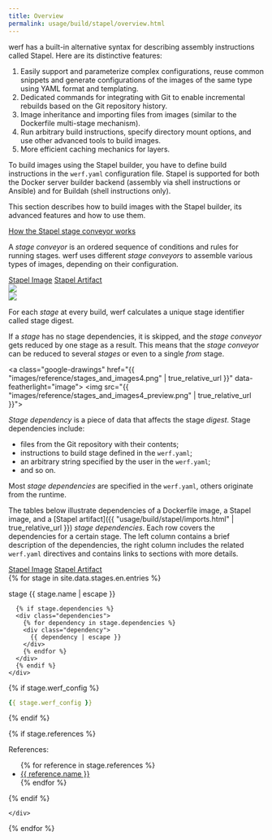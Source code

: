 ```yaml
---
title: Overview
permalink: usage/build/stapel/overview.html
---
```


werf has a built-in alternative syntax for describing assembly instructions called Stapel. Here are its distinctive features:

1. Easily support and parameterize complex configurations, reuse common snippets and generate configurations of the images of the same type using YAML format and templating.
2. Dedicated commands for integrating with Git to enable incremental rebuilds based on the Git repository history.
3. Image inheritance and importing files from images (similar to the Dockerfile multi-stage mechanism).
4. Run arbitrary build instructions, specify directory mount options, and use other advanced tools to build images.
5. More efficient caching mechanics for layers.

<!-- TODO(staged-dockerfile): delete point 5 as no longer relevant -->

To build images using the Stapel builder, you have to define build instructions in the `werf.yaml` configuration file. Stapel is supported for both the Docker server builder backend (assembly via shell instructions or Ansible) and for Buildah (shell instructions only).

This section describes how to build images with the Stapel builder, its advanced features and how to use them.

<div class="details">
<a href="javascript:void(0)" class="details__summary">How the Stapel stage conveyor works</a>
<div class="details__content" markdown="1">

A _stage conveyor_ is an ordered sequence of conditions and rules for running stages. werf uses different _stage conveyors_ to assemble various types of images, depending on their configuration.

<div class="tabs">
  <a href="javascript:void(0)" class="tabs__btn active" onclick="openTab(event, 'tabs__btn', 'tabs__content', 'stapel-image-tab')">Stapel Image</a>
  <a href="javascript:void(0)" class="tabs__btn" onclick="openTab(event, 'tabs__btn', 'tabs__content', 'stapel-artifact-tab')">Stapel Artifact</a>
</div>

<div id="stapel-image-tab" class="tabs__content">
<a class="google-drawings" href="{{ "images/reference/stages_and_images2.png" | true_relative_url }}" data-featherlight="image">
<img src="{{ "images/reference/stages_and_images2_preview.png" | true_relative_url }}">
</a>
</div>

<div id="stapel-artifact-tab" class="tabs__content">
<a class="google-drawings" href="{{ "images/reference/stages_and_images3.png" | true_relative_url }}" data-featherlight="image">
<img src="{{ "images/reference/stages_and_images3_preview.png" | true_relative_url }}">
</a>
</div>

For each _stage_ at every build, werf calculates a unique stage identifier called stage digest.

If a _stage_ has no stage dependencies, it is skipped, and the _stage conveyor_ gets reduced by one stage as a result. This means that the _stage conveyor_ can be reduced to several _stages_ or even to a single _from_ stage.

<a class="google-drawings" href="{{ "images/reference/stages_and_images4.png" | true_relative_url }}" data-featherlight="image">
<img src="{{ "images/reference/stages_and_images4_preview.png" | true_relative_url }}">
</a>

_Stage dependency_ is a piece of data that affects the stage _digest_. Stage dependencies include:

 - files from the Git repository with their contents;
 - instructions to build stage defined in the `werf.yaml`;
 - an arbitrary string specified by the user in the `werf.yaml`;
 - and so on.

Most _stage dependencies_ are specified in the `werf.yaml`, others originate from the runtime.

The tables below illustrate dependencies of a Dockerfile image, a Stapel image, and a [Stapel artifact]({{ "usage/build/stapel/imports.html" | true_relative_url }}) _stage dependencies_.
Each row covers the dependencies for a certain stage.
The left column contains a brief description of the dependencies, the right column includes the related `werf.yaml` directives and contains links to sections with more details.

<div class="tabs">
  <a href="javascript:void(0)" id="image-dependencies" class="tabs__btn dependencies-btn active">Stapel Image</a>
  <a href="javascript:void(0)" id="artifact-dependencies" class="tabs__btn dependencies-btn">Stapel Artifact</a>
</div>

<div id="dependencies">
{% for stage in site.data.stages.en.entries %}
<div class="stage {{stage.type}}">
  <div class="stage-body">
    <div class="stage-base">
      <p>stage {{ stage.name | escape }}</p>

      {% if stage.dependencies %}
      <div class="dependencies">
        {% for dependency in stage.dependencies %}
        <div class="dependency">
          {{ dependency | escape }}
        </div>
        {% endfor %}
      </div>
      {% endif %}
    </div>

<div class="werf-config" markdown="1">

{% if stage.werf_config %}
```yaml
{{ stage.werf_config }}
```
{% endif %}

{% if stage.references %}
<div class="references">
    References:
    <ul>
    {% for reference in stage.references %}
        <li><a href="{{ reference.link | true_relative_url }}">{{ reference.name }}</a></li>
    {% endfor %}
    </ul>
</div>
{% endif %}

</div>

    </div>
</div>
{% endfor %}
</div>

<link rel="stylesheet" type="text/css" href="{{ assets["stages.css"].digest_path | true_relative_url }}" />

<script src="https://cdnjs.cloudflare.com/ajax/libs/jquery/3.4.1/jquery.min.js"></script>
<script>
function application() {
  if ($("a[id=image-dependencies]").hasClass('active')) {
    $(".artifact").addClass('hidden');
    $(".image").removeClass('hidden')
  }
  else if ($("a[id=artifact-dependencies]").hasClass('active')) {
    $(".image").addClass('hidden');
    $(".artifact").removeClass('hidden')
  }
  else {
    $(".image").addClass('hidden');
    $(".artifact").addClass('hidden')
  }
}

$('.tabs').on('click', '.dependencies-btn', function() {
  $(this).toggleClass('active').siblings().removeClass('active');
  application()
});

application();
$.noConflict();
</script>

</div>
</div>
